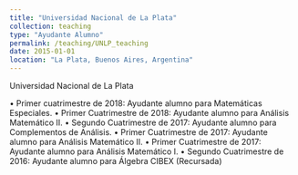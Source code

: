 ```yaml
---
title: "Universidad Nacional de La Plata"
collection: teaching
type: "Ayudante Alumno"
permalink: /teaching/UNLP_teaching
date: 2015-01-01
location: "La Plata, Buenos Aires, Argentina"
---
```


Universidad Nacional de La Plata

•   Primer cuatrimestre de 2018: Ayudante alumno para Matemáticas Especiales.
•   Primer Cuatrimestre de 2018: Ayudante alumno para Análisis Matemático II.
•   Segundo Cuatrimestre de 2017: Ayudante alumno para Complementos de Análisis.
•   Primer Cuatrimestre de 2017: Ayudante alumno para Análisis Matemático II.
•   Primer Cuatrimestre de 2017: Ayudante alumno para Análisis Matemático I.
•   Segundo Cuatrimestre de 2016: Ayudante alumno para Álgebra CIBEX (Recursada)